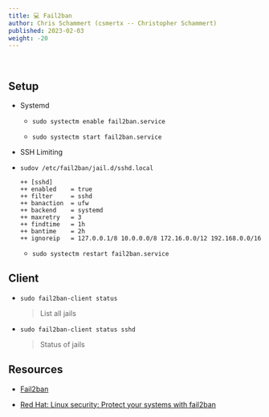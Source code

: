```yaml
---
title: 💻 Fail2ban
author: Chris Schammert (csmertx -- Christopher Schammert)
published: 2023-02-03
weight: -20
---
```


<br />

## Setup

- Systemd

    - ```sudo systectm enable fail2ban.service```

    - ```sudo systectm start fail2ban.service```

- SSH Limiting

- ```sudov /etc/fail2ban/jail.d/sshd.local```

    ```
    ++ [sshd]
    ++ enabled    = true
    ++ filter     = sshd
    ++ banaction  = ufw
    ++ backend    = systemd
    ++ maxretry   = 3
    ++ findtime   = 1h
    ++ bantime    = 2h
    ++ ignoreip   = 127.0.0.1/8 10.0.0.0/8 172.16.0.0/12 192.168.0.0/16
    ```

    - ```sudo systectm restart fail2ban.service```

## Client

- ```sudo fail2ban-client status```

    > List all jails

- ```sudo fail2ban-client status sshd```

    > Status of jails

## Resources

- [Fail2ban](https://www.fail2ban.org/wiki/index.php/Main_Page)

- [Red Hat: Linux security: Protect your systems with fail2ban](https://www.redhat.com/sysadmin/protect-systems-fail2ban)